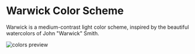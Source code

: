 # Warwick Color Scheme

Warwick is a medium-contrast light color scheme, inspired by the beautiful watercolors of John "Warwick" Smith.

![colors preview](https://i.imgur.com/kKEjfhj.png)
